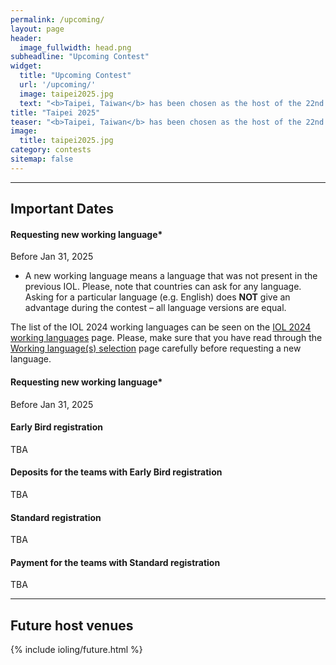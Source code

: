 ```yaml
---
permalink: /upcoming/
layout: page
header:
  image_fullwidth: head.png
subheadline: "Upcoming Contest"
widget:
  title: "Upcoming Contest"
  url: '/upcoming/'
  image: taipei2025.jpg
  text: "<b>Taipei, Taiwan</b> has been chosen as the host of the 22nd International Linguistics Olympiad in the second half of July 2025."
title: "Taipei 2025"
teaser: "<b>Taipei, Taiwan</b> has been chosen as the host of the 22nd International Linguistics Olympiad in the second half of July 2025."
image: 
  title: taipei2025.jpg
category: contests
sitemap: false
---
```


<!-- <iframe width="640" height="320" src="https://www.youtube.com/embed/LXU70FEBm20?si=BHSISESWI-viEEob" title="YouTube video player" frameborder="0" allow="accelerometer; autoplay; clipboard-write; encrypted-media; gyroscope; picture-in-picture; web-share" allowfullscreen></iframe> -->

---

## Important Dates

#### Requesting new working language*
Before Jan 31, 2025

* A new working language means a language that was not present in the previous IOL. Please, note that countries can ask for any language. Asking for a particular language (e.g. English) does **NOT** give an advantage during the contest – all language versions are equal.

The list of the IOL 2024 working languages can be seen on the [IOL 2024 working languages](/previous_languages/) page. Please, make sure that you have read through the [Working language(s) selection](/working_language/) page carefully before requesting a new language.

#### Requesting new working language*
Before Jan 31, 2025

#### Early Bird registration
TBA

#### Deposits for the teams with Early Bird registration
TBA

#### Standard registration
TBA

#### Payment for the teams with Standard registration
TBA

---

## Future host venues

<p />

{% include ioling/future.html %}